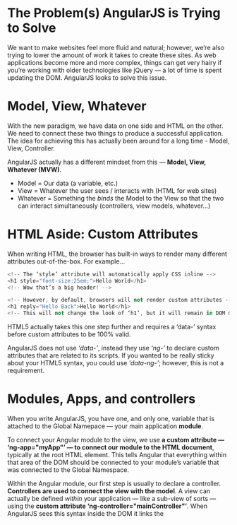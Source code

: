 # The Problem(s) AngularJS is Trying to Solve

We want to make websites feel more fluid and natural; however, we’re also trying to lower the amount of work it takes to create these sites. As web applications become more and more complex, things can get very hairy if you’re working with older technologies like jQuery — a lot of time is spent updating the DOM. AngularJS looks to solve this issue.

# Model, View, Whatever

With the new paradigm, we have data on one side and HTML on the other. We need to connect these two things to produce a successful application. The idea for achieving this has actually been around for a long time - Model, View, Controller.

AngularJS actually has a different mindset from this — **Model, View, Whatever (MVW)**.
* Model = Our data (a variable, etc.)
* View = Whatever the user sees / interacts with (HTML for web sites)
* Whatever = Something the *binds* the Model to the View so that the two can interact simultaneously (controllers, view models, whatever...)

# HTML Aside: Custom Attributes

When writing HTML, the browser has built-in ways to render many different attributes out-of-the-box. For example...
```s
<!-- The ‘style’ attribute will automatically apply CSS inline -->
<h1 style="font-size:25em;">Hello World</h1>
<!-- Wow that’s a big header! -->

<!-- However, by default, browsers will not render custom attributes -->
<h1 reply="Hello Back">Hello World</h1>
<!-- This will not change the look of ‘h1’, but it will remain in DOM memory -->
```

HTML5 actually takes this one step further and requires a ‘data-’ syntax before custom attributes to be 100% valid.

AngularJS does not use *‘data-’*, instead they use *‘ng-’* to declare custom attributes that are related to its scripts. If you wanted to be really sticky about your HTML5 syntax, you could use *‘data-ng-’*; however, this is not a requirement.

# Modules, Apps, and controllers

When you write AngularJS, you have one, and only one, variable that is attached to the Global Namepace — your main application **module**.

To connect your Angular module to the view, we use **a custom attribute — ‘ng-app="myApp"’ — to connect our module to the HTML document**, typically at the root HTML element. This tells Angular that everything within that area of the DOM should be connected to your module’s variable that was connected to the Global Namespace.

Within the Angular module, our first step is usually to declare a controller. **Controllers are used to connect the view with the model**. A view can actually be defined *within* your application — like a sub-view of sorts — using the **custom attribute ‘ng-controller="mainController"’**. When AngularJS sees this syntax inside the DOM it links the
